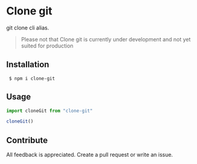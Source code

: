 # Clone git

git clone cli alias.

> Please not that Clone git is currently under development and not yet suited for production

## Installation

```shell
 $ npm i clone-git
```

## Usage



```ts
import cloneGit from "clone-git"

cloneGit()
```

## Contribute

All feedback is appreciated. Create a pull request or write an issue.
